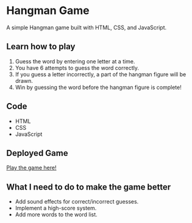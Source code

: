 # Hangman Game

A simple Hangman game built with HTML, CSS, and JavaScript.

## Learn how to play 
1. Guess the word by entering one letter at a time.
2. You have 6 attempts to guess the word correctly.
3. If you guess a letter incorrectly, a part of the hangman figure will be drawn.
4. Win by guessing the word before the hangman figure is complete!

## Code
- HTML
- CSS
- JavaScript

## Deployed Game
[Play the game here!](https://your-deployed-link.com)

## What I need to do to make the game better 
- Add sound effects for correct/incorrect guesses.
- Implement a high-score system.
- Add more words to the word list.

